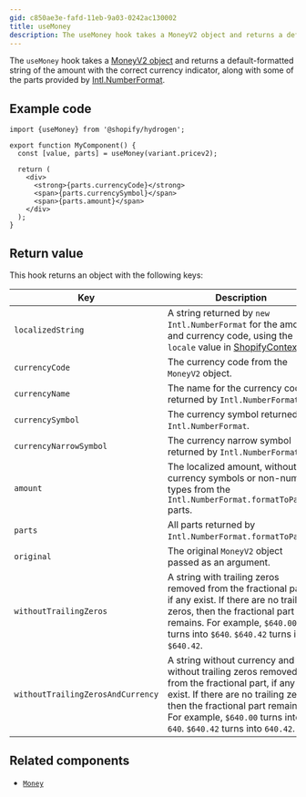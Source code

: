 ```yaml
---
gid: c850ae3e-fafd-11eb-9a03-0242ac130002
title: useMoney
description: The useMoney hook takes a MoneyV2 object and returns a default-formatted string of the amount with the correct currency indicator, along with some of the parts provided by Intl.NumberFormat.
---
```


The `useMoney` hook takes a [MoneyV2 object](https://shopify.dev/api/storefront/reference/common-objects/moneyv2) and returns a
default-formatted string of the amount with the correct currency indicator, along with some of the parts provided by
[Intl.NumberFormat](https://developer.mozilla.org/en-US/docs/Web/JavaScript/Reference/Global_Objects/Intl/NumberFormat).

## Example code

```tsx
import {useMoney} from '@shopify/hydrogen';

export function MyComponent() {
  const [value, parts] = useMoney(variant.pricev2);

  return (
    <div>
      <strong>{parts.currencyCode}</strong>
      <span>{parts.currencySymbol}</span>
      <span>{parts.amount}</span>
    </div>
  );
}
```

## Return value

This hook returns an object with the following keys:

| Key                    | Description                                                                                                                                                                         |
| ---------------------- | ----------------------------------------------------------------------------------------------------------------------------------------------------------------------------------- |
| `localizedString`      | A string returned by `new Intl.NumberFormat` for the amount and currency code, using the `locale` value in [ShopifyContext](https://shopify.dev/api/hydrogen/hooks/global/useshop). |
| `currencyCode`         | The currency code from the `MoneyV2` object.                                                                                                                                        |
| `currencyName`         | The name for the currency code, returned by `Intl.NumberFormat`.                                                                                                                    |
| `currencySymbol`       | The currency symbol returned by `Intl.NumberFormat`.                                                                                                                                |
| `currencyNarrowSymbol` | The currency narrow symbol returned by `Intl.NumberFormat`.                                                                                                                         |
| `amount`               | The localized amount, without any currency symbols or non-number types from the `Intl.NumberFormat.formatToParts` parts.                                                            |
| `parts`                | All parts returned by `Intl.NumberFormat.formatToParts`.                                                                                                                            |
| `original`             | The original `MoneyV2` object passed as an argument.                                                                                                                                |
| `withoutTrailingZeros`             | A string with trailing zeros removed from the fractional part, if any exist. If there are no trailing zeros, then the fractional part remains. For example, `$640.00` turns into `$640`. `$640.42` turns into `$640.42`. |
| `withoutTrailingZerosAndCurrency`             | A string without currency and without trailing zeros removed from the fractional part, if any exist. If there are no trailing zeros, then the fractional part remains. For example, `$640.00` turns into `640`. `$640.42` turns into `640.42`.  |

## Related components

- [`Money`](https://shopify.dev/api/hydrogen/components/primitive/money)
